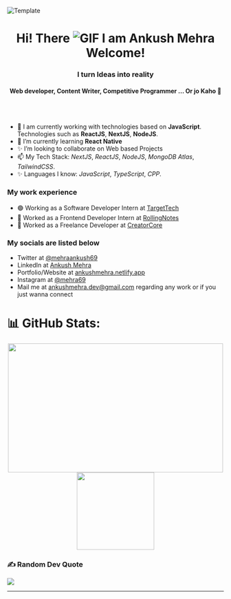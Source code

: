 ![Template](https://raw.githubusercontent.com/halfrost/halfrost/master/icons/header_.png)

<div align="center">
  <h1>Hi! There <img src="https://user-images.githubusercontent.com/18350557/176309783-0785949b-9127-417c-8b55-ab5a4333674e.gif" alt="GIF" /> I am Ankush Mehra Welcome!</h1>
</div>

<h3 align="center">I turn Ideas into reality</h3>
<h4 align="center">Web developer, Content Writer, Competitive Programmer ... Or jo Kaho 🙂</h4><br><br>

- 👋 I am currently working with technologies based on **JavaScript**. Technologies such as **ReactJS**, **NextJS**, **NodeJS**.
- 💞️ I’m currently learning **React Native**
- ✨ I’m looking to collaborate on Web based Projects
- 📫 My Tech Stack: *NextJS*, *ReactJS*, *NodeJS*, *MongoDB Atlas*, *TailwindCSS*.
- ✨ Languages I know: *JavaScript*, *TypeScript*, *CPP*.

### My work experience
- 🟢 Working as a Software Developer Intern at [TargetTech](https://targettechnology.in/)
- 🔴 Worked as a Frontend Developer Intern at [RollingNotes](https://rollingnotes.in/)
- 🔴 Worked as a Freelance Developer at [CreatorCore]()

### My socials are listed below
- Twitter at [@mehraankush69](https://twitter.com/mehrankush69)
- LinkedIn at [Ankush Mehra](https://www.linkedin.com/in/ankush-mehra-9a57a1233/)
- Portfolio/Website at [ankushmehra.netlify.app](https://ankushmehra.netlify.app/)
- Instagram at [@mehra69](https://www.instagram.com/mehra_69/)
- Mail me at [ankushmehra.dev@gmail.com](mailto:ankushmehra.dev@gmail.com) regarding any work or if you just wanna connect

# 📊 GitHub Stats:
<p align="center">
  <img height="300em" width="500em" src="https://github-readme-streak-stats.herokuapp.com/?user=mehraankush&theme=react&hide_border=true" />
  <br/>
  <img height="180em" src="https://github-readme-stats.vercel.app/api/top-langs/?username=mehraankush&theme=react&hide_border=true&include_all_commits=true&count_private=true&layout=compact" />
</p>

### ✍️ Random Dev Quote
![](https://quotes-github-readme.vercel.app/api?type=horizontal&theme=radical)

---

<!---
mehraankush/mehraankush is a ✨ special ✨ repository because its `README.md` (this file) appears on your GitHub profile.
You can click the Preview link to take a look at your changes.
--->
